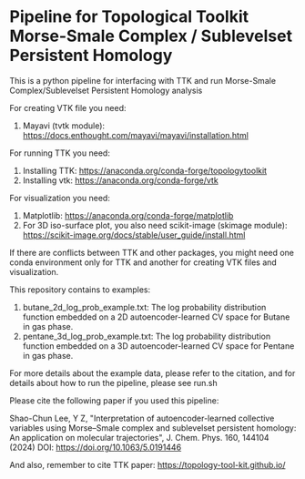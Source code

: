 # Pipeline for Topological Toolkit Morse-Smale Complex / Sublevelset Persistent Homology
This is a python pipeline for interfacing with TTK and run Morse-Smale Complex/Sublevelset Persistent Homology analysis

For creating VTK file you need:

  1. Mayavi (tvtk module): https://docs.enthought.com/mayavi/mayavi/installation.html

For running TTK you need:

  1. Installing TTK: https://anaconda.org/conda-forge/topologytoolkit
  2. Installing vtk: https://anaconda.org/conda-forge/vtk

For visualization you need:

  1. Matplotlib: https://anaconda.org/conda-forge/matplotlib
  2. For 3D iso-surface plot, you also need scikit-image (skimage module): https://scikit-image.org/docs/stable/user_guide/install.html


If there are conflicts between TTK and other packages, you might need one conda environment only for TTK and another for creating VTK files and visualization.

This repository contains to examples:

  1. butane_2d_log_prob_example.txt: The log probability distribution function embedded on a 2D autoencoder-learned CV space for Butane in gas phase.
  2. pentane_3d_log_prob_example.txt: The log probability distribution function embedded on a 3D autoencoder-learned CV space for Pentane in gas phase.
     
For more details about the example data, please refer to the citation, and for details about how to run the pipeline, please see run.sh


Please cite the following paper if you used this pipeline:

Shao-Chun Lee, Y Z, "Interpretation of autoencoder-learned collective variables using Morse–Smale complex and sublevelset persistent homology: An application on molecular trajectories", J. Chem. Phys. 160, 144104 (2024) DOI: https://doi.org/10.1063/5.0191446

And also, remember to cite TTK paper: https://topology-tool-kit.github.io/


